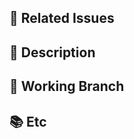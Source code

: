 ## 📌 Related Issues
<!-- 관련있는 Issue 번호(#000)을 적어주세요 -->

## 📝 Description
<!-- PR에 대한 설명을 적어주세요 -->

## 🌳 Working Branch
<!-- 현재 작업중인 브랜치를 적어주세요 -->

## 📚 Etc
<!-- 참고할 사항이 있다면 적어주세요 -->
